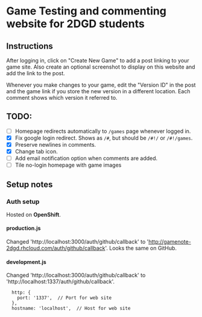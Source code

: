 # Game Testing and commenting website for 2DGD students

## Instructions

After logging in, click on "Create New Game" to add a post linking to your game site.
Also create an optional screenshot to display on this website and add the link to the post.

Whenever you make changes to your game, edit the "Version ID" in the post and the game link
if you store the new version in a different location. Each comment
shows which version it referred to.

## TODO:

- [ ] Homepage redirects automatically to `/games` page whenever logged in.
- [x] Fix google login redirect. Shows as `/#`, but should be `/#!/` or `/#!/games`.
- [x] Preserve newlines in comments.
- [x] Change tab icon.
- [ ] Add email notification option when comments are added.
- [ ] Tile no-login homepage with game images

## Setup notes

### Auth setup

Hosted on **OpenShift**.

#### production.js
Changed 'http://localhost:3000/auth/github/callback' to
'http://gamenote-2dgd.rhcloud.com/auth/github/callback'. Looks the same on GitHub.

#### development.js
Changed 'http://localhost:3000/auth/github/callback' to
'http://localhost:1337/auth/github/callback'.

```
  http: {
	port: '1337',  // Port for web site
  },
  hostname: 'localhost',  // Host for web site
```
